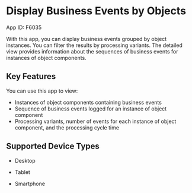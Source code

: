 <!-- loiof6e134ca3f71494fb2d31f0843fd4798 -->

# Display Business Events by Objects

App ID: F6035



With this app, you can display business events grouped by object instances. You can filter the results by processing variants. The detailed view provides information about the sequences of business events for instances of object components.



<a name="loiof6e134ca3f71494fb2d31f0843fd4798__section_l5z_bwl_tsb"/>

## Key Features

You can use this app to view:

-   Instances of object components containing business events
-   Sequence of business events logged for an instance of object component
-   Processing variants, number of events for each instance of object component, and the processing cycle time



<a name="loiof6e134ca3f71494fb2d31f0843fd4798__section_m5z_bwl_tsb"/>

## Supported Device Types

-   Desktop

-   Tablet

-   Smartphone


